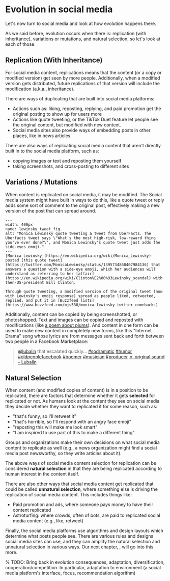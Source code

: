 # Evolution in social media

Let's now turn to social media and look at how evolution happens there.

As we said before, evolution occurs when there is: replication (with inheritance), variations or mutations, and natural selection, so let's look at each of those.


## Replication (With Inheritance)
For social media content, replications means that the content (or a copy or modified version) get seen by more people. Additionally, when a modified version gets distributed, future replications of that version will include the modification (a.k.a., inheritance).

There are ways of duplicating that are built into social media platforms:
- Actions such as: liking, reposting, replying, and paid promotion get the original posting to show up for users more
- Actions like quote tweeting, or the TikTok Duet feature let people see the original content, but modified with new context.
- Social media sites also provide ways of embedding posts in other places, like in news articles

There are also ways of replicating social media content that aren't directly built in to the social media platform, such as:
- copying images or text and reposting them yourself
- taking screenshots, and cross-posting to different sites

## Variations / Mutations
When content is replicated on social media, it may be modified. The Social media system might have built in ways to do this, like a quote tweet or reply adds some sort of comment to the original post, effectively making a new version of the post that can spread around.


```{figure} lewinsky_tweet.jpg
---
width: 400px
name: lewinsky_tweet_fig
alt: "Monica Lewinsky quote tweeting a tweet from UberFacts. The Uberfacts tweet says \"What's the most high-risk, low-reward thing you've ever done?\", and Monica Lewinsky's quote tweet just adds the side-eyes emoji."
---
[Monica Lewinsky](https://en.wikipedia.org/wiki/Monica_Lewinsky) posted [this quote tweet](https://twitter.com/MonicaLewinsky/status/1395734868407984136) that answers a question with a side-eye emoji, which her audiences will understand as referring to her [affair](https://en.wikipedia.org/wiki/Clinton%E2%80%93Lewinsky_scandal) with then-US-president Bill Clinton.

Through quote tweeting, a modified version of the original tweet (now with Lewinsky's emoji response) spread as people liked, retweeted, replied, and put it in [Buzzfeed lists](https://www.buzzfeed.com/mjs538/monica-lewinsky-twitter-comebacks)
```

Additionally, content can be copied by being screenshotted, or photoshopped. Text and images can be copied and reposted with modifications (like [a poem about plums](https://www.vox.com/2017/12/1/16723210/this-is-just-to-say-plums-twitter-baby-shoes)). And content in one form can be used to make new content in completely new forms, like this "Internet Drama" song whose lyrics are from messages sent back and forth between two people in a Facebook Marketplace:

<blockquote class="tiktok-embed" cite="https://www.tiktok.com/@lubalin/video/6909126447332347142" data-video-id="6909126447332347142" style="max-width: 605px;min-width: 325px;" > <section> <a target="_blank" title="@lubalin" href="https://www.tiktok.com/@lubalin?refer=embed">@lubalin</a> that escalated quickly... <a title="sodramatic" target="_blank" href="https://www.tiktok.com/tag/sodramatic?refer=embed">#sodramatic</a> <a title="humor" target="_blank" href="https://www.tiktok.com/tag/humor?refer=embed">#humor</a> <a title="oldpeoplefacebook" target="_blank" href="https://www.tiktok.com/tag/oldpeoplefacebook?refer=embed">#oldpeoplefacebook</a> <a title="boomer" target="_blank" href="https://www.tiktok.com/tag/boomer?refer=embed">#boomer</a> <a title="musician" target="_blank" href="https://www.tiktok.com/tag/musician?refer=embed">#musician</a> <a title="producer" target="_blank" href="https://www.tiktok.com/tag/producer?refer=embed">#producer</a> <a target="_blank" title="♬ original sound - Lubalin" href="https://www.tiktok.com/music/original-sound-6909126476889656070?refer=embed">♬ original sound - Lubalin</a> </section> </blockquote> <script async src="https://www.tiktok.com/embed.js"></script>

## Natural Selection
When content (and modified copies of content) is in a position to be replicated, there are factors that determine whether it gets __selected__ for replicated or not. As humans look at the content they see on social media they decide whether they want to replicated it for some reason, such as:
- "that's funny, so I'll retweet it"
- "that's horrible, so I'll respond with an angry face emoji"
- "reposting this will make me look smart"
- "I am inspired to use part of this to make a different thing"

Groups and organizations make their own decisions on what social media content to replicate as well (e.g., a news organization might find a social media post newsworthy, so they write articles about it).

The above ways of social media content selection for replication can be considered __natural selection__ in that they are being replicated according to human interest in the content itself.

There are also other ways that social media content get replicated that could be called __unnatural selection__, where something else is driving the replication of social media content. This includes things like:
- Paid promotion and ads, where someone pays money to have their content replicated
- Astroturfing: where crowds, often of bots, are paid to replicated social media content (e.g., like, retweet)


Finally, the social media platforms use algorithms and design layouts which determine what posts people see. There are various rules and designs social media sites can use, and they can amplify the natural selection and unnatural selection in various ways. Our next chapter, [](../ch12_recommendations/00_recommendations.md), will go into this more.

% TODO: Bring back in evolution consequences, adaptation, diversification, cooperation/competition. In particular, adaptation to environment (a social media platform's interface, focus, recommendation algorithm)
